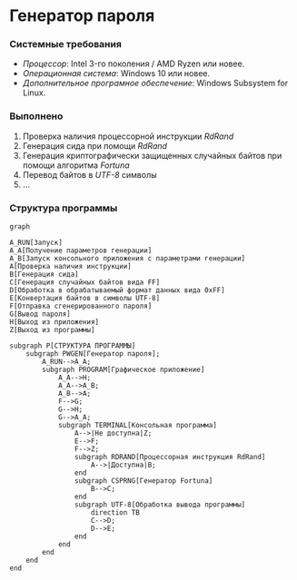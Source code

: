 # Генератор пароля

### Системные требования
  - *Процессор*: Intel 3-го поколения / AMD Ryzen или новее. <br>
  - *Операционная система*: Windows 10 или новее.
  - *Дополнительное програмное обеспечение*: Windows Subsystem for Linux.

### Выполнено
1. Проверка наличия процессорной инструкции *RdRand*
2. Генерация сида при помощи *RdRand*
3. Генерация криптографически защищенных случайных байтов при помощи алгоритма *Fortuna* 
4. Перевод байтов в *UTF-8* символы 
5. ...

### Структура программы
```mermaid
graph

A_RUN[Запуск]
A_A[Получение параметров генерации]
A_B[Запуск консольного приложения с параметрами генерации]
A[Проверка наличия инструкции]
B[Генерация сида]
C[Генерация случайных байтов вида FF]
D[Обработка в обрабатываемый формат данных вида 0xFF]
E[Конвертация байтов в символы UTF-8]
F[Отправка сгенерированного пароля]
G[Вывод пароля]
H[Выход из приложения]
Z[Выход из программы]

subgraph P[СТРУКТУРА ПРОГРАММЫ]
    subgraph PWGEN[Генератор пароля];
        A_RUN-->A_A;
        subgraph PROGRAM[Графическое приложение]
            A_A-->H;
            A_A-->A_B;
            A_B-->A;
            F-->G;
            G-->H;
            G-->A_A;
            subgraph TERMINAL[Консольная программа]
                A-->|Не доступна|Z;
                E-->F;
                F-->Z;
                subgraph RDRAND[Процессорная инструкция RdRand]
                    A-->|Доступна|B;
                end
                subgraph CSPRNG[Генератор Fortuna]
                    B-->C;
                end
                subgraph UTF-8[Обработка вывода программы]
                    direction TB
                    C-->D;
                    D-->E;
                end
            end 
        end   
    end
end
```
